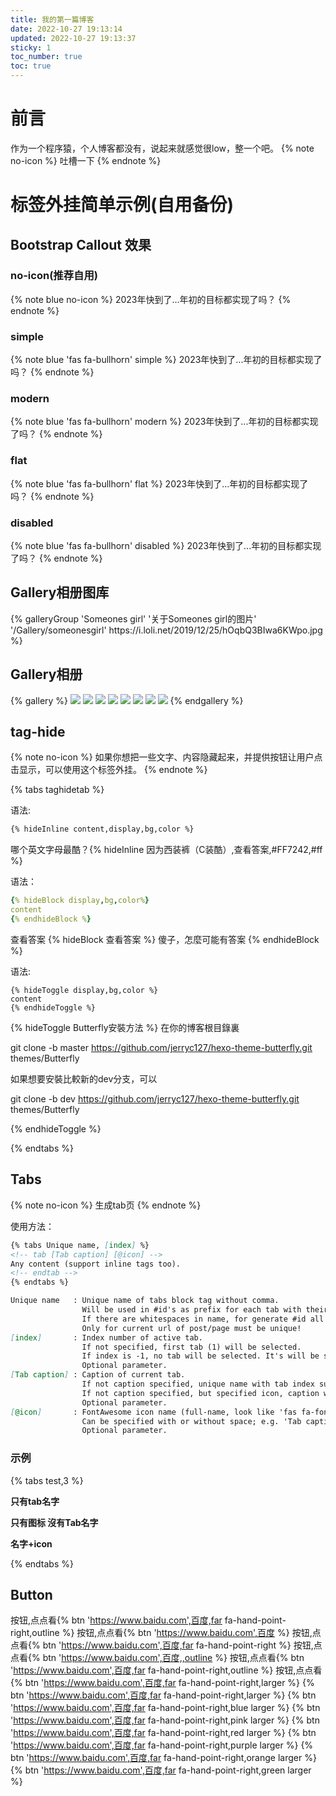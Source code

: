 ```yaml
---
title: 我的第一篇博客
date: 2022-10-27 19:13:14
updated: 2022-10-27 19:13:37
sticky: 1
toc_number: true
toc: true
---
```


# 前言
作为一个程序猿，个人博客都没有，说起来就感觉很low，整一个吧。
{% note no-icon %}
吐槽一下
{% endnote %}

# 标签外挂简单示例(自用备份)

## Bootstrap Callout 效果

### no-icon(推荐自用)
{% note blue no-icon %}
2023年快到了...年初的目标都实现了吗？
{% endnote %}

### simple
{% note blue 'fas fa-bullhorn' simple %}
2023年快到了...年初的目标都实现了吗？
{% endnote %}

### modern

{% note blue 'fas fa-bullhorn' modern %}
2023年快到了...年初的目标都实现了吗？
{% endnote %}

### flat

{% note blue 'fas fa-bullhorn' flat %}
2023年快到了...年初的目标都实现了吗？
{% endnote %}

### disabled

{% note blue 'fas fa-bullhorn' disabled %}
2023年快到了...年初的目标都实现了吗？
{% endnote %}

## Gallery相册图库

<div class="gallery-group-main">
{% galleryGroup 'Someones girl' '关于Someones girl的图片' '/Gallery/someonesgirl' https://i.loli.net/2019/12/25/hOqbQ3BIwa6KWpo.jpg %}
</div>

## Gallery相册

{% gallery %}
![](https://i.loli.net/2019/12/25/Fze9jchtnyJXMHN.jpg)
![](https://i.loli.net/2019/12/25/ryLVePaqkYm4TEK.jpg)
![](https://i.loli.net/2019/12/25/gEy5Zc1Ai6VuO4N.jpg)
![](https://i.loli.net/2019/12/25/d6QHbytlSYO4FBG.jpg)
![](https://i.loli.net/2019/12/25/6nepIJ1xTgufatZ.jpg)
![](https://i.loli.net/2019/12/25/E7Jvr4eIPwUNmzq.jpg)
![](https://i.loli.net/2019/12/25/mh19anwBSWIkGlH.jpg)
![](https://i.loli.net/2019/12/25/2tu9JC8ewpBFagv.jpg)
{% endgallery %}

## tag-hide
{% note no-icon %}
如果你想把一些文字、内容隐藏起来，并提供按钮让用户点击显示，可以使用这个标签外挂。
{% endnote %}


{% tabs taghidetab %}

<!-- tab Inline -->
语法:
```markdown
{% hideInline content,display,bg,color %}
```
哪个英文字母最酷？{% hideInline 因为西装裤（C装酷）,查看答案,#FF7242,#ff %}
<!-- endtab -->

<!-- tab Block-->
语法：
```yaml
{% hideBlock display,bg,color%}
content
{% endhideBlock %}
```

查看答案
{% hideBlock 查看答案 %}
傻子，怎麼可能有答案
{% endhideBlock %}

<!-- endtab -->

<!-- tab Toggle-->
语法:
```text
{% hideToggle display,bg,color %}
content
{% endhideToggle %}
```

{% hideToggle Butterfly安裝方法 %}
在你的博客根目錄裏

git clone -b master https://github.com/jerryc127/hexo-theme-butterfly.git themes/Butterfly

如果想要安裝比較新的dev分支，可以

git clone -b dev https://github.com/jerryc127/hexo-theme-butterfly.git themes/Butterfly

{% endhideToggle %}
<!-- endtab -->

{% endtabs %}



## Tabs
{% note no-icon %}
生成tab页
{% endnote %}

使用方法：
```markdown
{% tabs Unique name, [index] %}
<!-- tab [Tab caption] [@icon] -->
Any content (support inline tags too).
<!-- endtab -->
{% endtabs %}

Unique name   : Unique name of tabs block tag without comma.
                Will be used in #id's as prefix for each tab with their index numbers.
                If there are whitespaces in name, for generate #id all whitespaces will replaced by dashes.
                Only for current url of post/page must be unique!
[index]       : Index number of active tab.
                If not specified, first tab (1) will be selected.
                If index is -1, no tab will be selected. It's will be something like spoiler.
                Optional parameter.
[Tab caption] : Caption of current tab.
                If not caption specified, unique name with tab index suffix will be used as caption of tab.
                If not caption specified, but specified icon, caption will empty.
                Optional parameter.
[@icon]       : FontAwesome icon name (full-name, look like 'fas fa-font')
                Can be specified with or without space; e.g. 'Tab caption @icon' similar to 'Tab caption@icon'.
                Optional parameter.
```
### 示例
{% tabs test,3 %}

<!-- tab 第一个Tab -->
**只有tab名字**
<!-- endtab -->

<!-- tab @fab fa-apple-pay -->
**只有图标 沒有Tab名字**
<!-- endtab -->

<!-- tab 炸彈@fas fa-bomb -->
**名字+icon**
<!-- endtab -->

{% endtabs %}


## Button
按钮,点点看{% btn 'https://www.baidu.com',百度,far fa-hand-point-right,outline %}
按钮,点点看{% btn 'https://www.baidu.com',百度 %}
按钮,点点看{% btn 'https://www.baidu.com',百度,far fa-hand-point-right %}
按钮,点点看{% btn 'https://www.baidu.com',百度,,outline %}
按钮,点点看{% btn 'https://www.baidu.com',百度,far fa-hand-point-right,outline %}
按钮,点点看{% btn 'https://www.baidu.com',百度,far fa-hand-point-right,larger %}
{% btn 'https://www.baidu.com',百度,far fa-hand-point-right,larger %}
{% btn 'https://www.baidu.com',百度,far fa-hand-point-right,blue larger %}
{% btn 'https://www.baidu.com',百度,far fa-hand-point-right,pink larger %}
{% btn 'https://www.baidu.com',百度,far fa-hand-point-right,red larger %}
{% btn 'https://www.baidu.com',百度,far fa-hand-point-right,purple larger %}
{% btn 'https://www.baidu.com',百度,far fa-hand-point-right,orange larger %}
{% btn 'https://www.baidu.com',百度,far fa-hand-point-right,green larger %}






